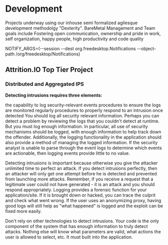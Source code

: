 # Development
Projects underway using our inhouse semi formalized agilesque development methodolgy "Dexterity". BareMetal Management and Team goals include Fostering open communication, ownership and pride in work, self organization, happy people, high productivity and code quality

NOTIFY_ARGS=(--session
             --dest org.freedesktop.Notifications
             --object-path /org/freedesktop/Notifications)
## Attrition.IO Top Tier Project 

### Distributed and Aggregated IPS

__Detecting intrusions requires three elements:__

the capability to log security-relevant events
procedures to ensure the logs are monitored regularly
procedures to properly respond to an intrusion once detected
You should log all security relevant information. Perhaps you can detect a problem by reviewing the logs that you couldn't detect at runtime. But you must log enough information. In particular, all use of security mechanisms should be logged, with enough information to help track down the offender. Additionally, the logging functionality in the application should also provide a method of managing the logged information. If the security analyst is unable to parse through the event logs to determine which events are actionable, then logging events provide little to no value.

Detecting intrusions is important because otherwise you give the attacker unlimited time to perfect an attack. If you detect intrusions perfectly, then an attacker will only get one attempt before he is detected and prevented from launching more attacks. Remember, if you receive a request that a legitimate user could not have generated - it is an attack and you should respond appropriately. Logging provides a forensic function for your application/site. If it is brought down or hacked, you can trace the culprit and check what went wrong. If the user uses an anonymizing proxy, having good logs will still help as "what happened" is logged and the exploit can be fixed more easily.

Don't rely on other technologies to detect intrusions. Your code is the only component of the system that has enough information to truly detect attacks. Nothing else will know what parameters are valid, what actions the user is allowed to select, etc. It must built into the application.
